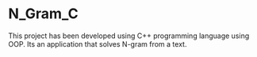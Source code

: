 # N_Gram_C



This project has been developed using C++ programming language using OOP. Its an application that solves N-gram from a text.  
